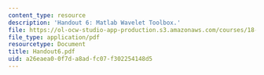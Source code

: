 ```yaml
---
content_type: resource
description: 'Handout 6: Matlab Wavelet Toolbox.'
file: https://ol-ocw-studio-app-production.s3.amazonaws.com/courses/18-327-wavelets-filter-banks-and-applications-spring-2003/a26eaea00f7da8adfc07f302254148d5_Handout6.pdf
file_type: application/pdf
resourcetype: Document
title: Handout6.pdf
uid: a26eaea0-0f7d-a8ad-fc07-f302254148d5
---
```

